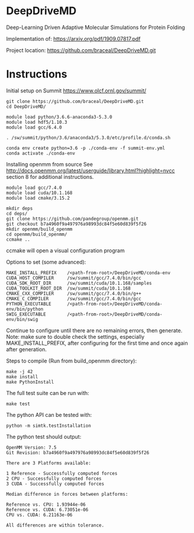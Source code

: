 # DeepDriveMD
Deep-Learning Driven Adaptive Molecular Simulations for Protein Folding

Implementation of: https://arxiv.org/pdf/1909.07817.pdf

Project location: https://github.com/braceal/DeepDriveMD.git

# Instructions

Initial setup on Summit https://www.olcf.ornl.gov/summit/
```
git clone https://github.com/braceal/DeepDriveMD.git
cd DeepDriveMD/

module load python/3.6.6-anaconda3-5.3.0
module load hdf5/1.10.3
module load gcc/6.4.0

. /sw/summit/python/3.6/anaconda3/5.3.0/etc/profile.d/conda.sh

conda env create python=3.6 -p ./conda-env -f summit-env.yml
conda activate ./conda-env
```

Installing openmm from source
See http://docs.openmm.org/latest/userguide/library.html?highlight=nvcc
section 8 for additional instructions.

```
module load gcc/7.4.0  
module load cuda/10.1.168
module load cmake/3.15.2

mkdir deps
cd deps/
git clone https://github.com/pandegroup/openmm.git
git checkout b7a4960f9a497976a98993dc84f5e60d839f5f26
mkdir openmm/build_openmm
cd openmm/build_openmm/
ccmake ..
```
ccmake will open a visual configuration program

Options to set (some advanced):

```
MAKE_INSTALL_PREFIX    /<path-from-root>/DeepDriveMD/conda-env
CUDA_HOST_COMPILER     /sw/summit/gcc/7.4.0/bin/gcc
CUDA_SDK_ROOT_DIR      /sw/summit/cuda/10.1.168/samples
CUDA_TOOLKIT_ROOT_DIR  /sw/summit/cuda/10.1.168
CMAKE_CXX_COMPILER     /sw/summit/gcc/7.4.0/bin/g++
CMAKE_C_COMPILER       /sw/summit/gcc/7.4.0/bin/gcc
PYTHON_EXECUTABLE      /<path-from-root>/DeepDriveMD/conda-env/bin/python
SWIG_EXECUTABLE        /<path-from-root>/DeepDriveMD/conda-env/bin/swig
```

Continue to configure until there are no remaining errors, then generate.
Note: make sure to double check the settings, especially MAKE_INSTALL_PREFIX, after
      configuring for the first time and once again after generation.

Steps to compile (Run from build_openmm directory):
```
make -j 42
make install
make PythonInstall
```

The full test suite can be run with:
```
make test
```

The python API can be tested with:
```
python -m simtk.testInstallation
```

The python test should output:
```
OpenMM Version: 7.5
Git Revision: b7a4960f9a497976a98993dc84f5e60d839f5f26

There are 3 Platforms available:

1 Reference - Successfully computed forces
2 CPU - Successfully computed forces
3 CUDA - Successfully computed forces

Median difference in forces between platforms:

Reference vs. CPU: 1.93944e-06
Reference vs. CUDA: 6.73051e-06
CPU vs. CUDA: 6.21163e-06

All differences are within tolerance.
```


